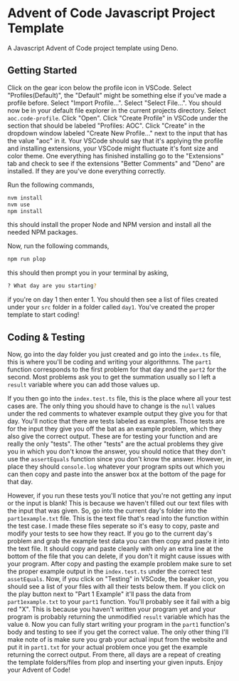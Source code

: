 # Advent of Code Javascript Project Template

A Javascript Advent of Code project template using Deno.

## Getting Started

Click on the gear icon below the profile icon in VSCode. Select
"Profiles(Default)", the "Default" might be something else if you've made a
profile before. Select "Import Profile...". Select "Select File...". You should
now be in your default file explorer in the current projects directory. Select
`aoc.code-profile`. Click "Open". Click "Create Profile" in VSCode under the
section that should be labeled "Profiles: AOC". Click "Create" in the dropdown
window labeled "Create New Profile..." next to the input that has the value
"aoc" in it. Your VSCode should say that it's applying the profile and
installing extensions, your VSCode might fluctuate it's font size and color
theme. One everything has finished installing go to the "Extensions" tab and
check to see if the extensions "Better Comments" and "Deno" are installed. If
they are you've done everything correctly.

Run the following commands,

```sh
nvm install
nvm use
npm install
```

this should install the proper Node and NPM version and install all the needed
NPM packages.

Now, run the following commands,

```sh
npm run plop
```

this should then prompt you in your terminal by asking,

```sh
? What day are you starting?
```

if you're on day 1 then enter 1. You should then see a list of files created
under your `src` folder in a folder called `day1`. You've created the proper
template to start coding!

## Coding & Testing

Now, go into the day folder you just created and go into the `index.ts` file,
this is where you'll be coding and writing your algorithmns. The `part1`
function corresponds to the first problem for that day and the `part2` for the
second. Most problems ask you to get the summation usually so I left a `result`
variable where you can add those values up.

If you then go into the `index.test.ts` file, this is the place where all your
test cases are. The only thing you should have to change is the `null` values
under the red comments to whatever example output they give you for that day.
You'll notice that there are tests labeled as examples. Those tests are for the
input they give you off the bat as an example problem, which they also give the
correct output. These are for testing your function and are really the only
"tests". The other "tests" are the actual problems they give you in which you
don't know the answer, you should notice that they don't use the `assertEquals`
function since you don't know the answer. However, in place they should
`console.log` whatever your program spits out which you can then copy and paste
into the answer box at the bottom of the page for that day.

However, if you run these tests you'll notice that you're not getting any input
or the input is blank! This is because we haven't filled out our text files with
the input that was given. So, go into the current day's folder into the
`part1example.txt` file. This is the text file that's read into the function
within the test case. I made these files seperate so it's easy to copy, paste
and modify your tests to see how they react. If you go to the current day's
problem and grab the example test data you can then copy and paste it into the
text file. It should copy and paste cleanly with only an extra line at the
bottom of the file that you can delete, if you don't it might cause issues with
your program. After copy and pasting the example problem make sure to set the
proper example output in the `index.test.ts` under the correct test
`assetEquals`. Now, if you click on "Testing" in VSCode, the beaker icon, you
should see a list of your files with all their tests below them. If you click on
the play button next to "Part 1 Example" it'll pass the data from
`part1example.txt` to your `part1` function. You'll probably see it fail with a
big red "X". This is because you haven't written your program yet and your
program is probably returning the unmodified `result` variable which has the
value `0`. Now you can fully start writing your program in the `part1`
function's body and testing to see if you get the correct value. The only other
thing I'll make note of is make sure you grab your actual input from the website
and put it in `part1.txt` for your actual problem once you get the example
returning the correct output. From there, all days are a repeat of creating the
template folders/files from plop and inserting your given inputs. Enjoy your
Advent of Code!
